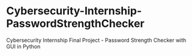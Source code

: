 # Cybersecurity-Internship-PasswordStrengthChecker
Cybersecurity Internship Final Project - Password Strength Checker with GUI in Python
